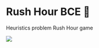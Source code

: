 # Rush Hour BCE :car:
Heuristics problem Rush Hour game


<img src="http://heuristieken.nl/wiki/images/a/aa/Rushhour6x6_2.jpg" style="max-width:100%;">
